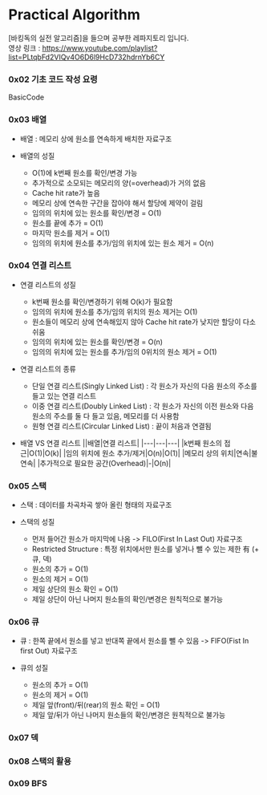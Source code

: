 # Practical Algorithm

[바킹독의 실전 알고리즘]을 들으며 공부한 레파지토리 입니다.<br>
영상 링크 : <https://www.youtube.com/playlist?list=PLtqbFd2VIQv4O6D6l9HcD732hdrnYb6CY>

### 0x02 기초 코드 작성 요령

BasicCode

### 0x03 배열

- 배열 : 메모리 상에 원소를 연속하게 배치한 자료구조

- 배열의 성질
  - O(1)에 k번째 원소를 확인/변경 가능
  - 추가적으로 소모되는 메모리의 양(=overhead)가 거의 없음
  - Cache hit rate가 높음
  - 메모리 상에 연속한 구간을 잡아야 해서 할당에 제약이 걸림
  - 임의의 위치에 있는 원소를 확인/변경 = O(1)
  - 원소를 끝에 추가 = O(1)
  - 마지막 원소를 제거 = O(1)
  - 임의의 위치에 원소를 추가/임의 위치에 있는 원소 제거 = O(n)

### 0x04 연결 리스트

- 연결 리스트의 성질

  - k번째 원소를 확인/변경하기 위해 O(k)가 필요함
  - 임의의 위치에 원소를 추가/임의 위치의 원소 제거는 O(1)
  - 원소들이 메모리 상에 연속해있지 않아 Cache hit rate가 낮지만 할당이 다소 쉬움
  - 임의의 위치에 있는 원소를 확인/변경 = O(n)
  - 임의의 위치에 있는 원소를 추가/임의 0위치의 원소 제거 = O(1)

- 연결 리스트의 종류

  - 단일 연결 리스트(Singly Linked List) : 각 원소가 자신의 다음 원소의 주소를 들고 있는 연결 리스트
  - 이중 연결 리스트(Doubly Linked List) : 각 원소가 자신의 이전 원소와 다음 원소의 주소를 둘 다 들고 있음, 메모리를 더 사용함
  - 원형 연결 리스트(Circular Linked List) : 끝이 처음과 연결됨

- 배열 VS 연결 리스트
  ||배열|연결 리스트|
  |---|---|---|
  |k번째 원소의 접근|O(1)|O(k)|
  |임의 위치에 원소 추가/제거|O(n)|O(1)|
  |메모리 상의 위치|연속|불연속|
  |추가적으로 필요한 공간(Overhead)|-|O(n)|

### 0x05 스택

- 스택 : 데이터를 차곡차곡 쌓아 올린 형태의 자료구조

- 스택의 성질
  - 먼저 들어간 원소가 마지막에 나옴 -> FILO(First In Last Out) 자료구조
  - Restricted Structure : 특정 위치에서만 원소를 넣거나 뺄 수 있는 제한 有 (+ 큐, 덱)
  - 원소의 추가 = O(1)
  - 원소의 제거 = O(1)
  - 제일 상단의 원소 확인 = O(1)
  - 제일 상단이 아닌 나머지 원소들의 확인/변경은 원칙적으로 불가능

### 0x06 큐

- 큐 : 한쪽 끝에서 원소를 넣고 반대쪽 끝에서 원소를 뺄 수 있음 -> FIFO(Fist In first Out) 자료구조

- 큐의 성질
  - 원소의 추가 = O(1)
  - 원소의 제거 = O(1)
  - 제일 앞(front)/뒤(rear)의 원소 확인 = O(1)
  - 제일 앞/뒤가 아닌 나머지 원소들의 확인/변경은 원칙적으로 불가능

### 0x07 덱

### 0x08 스택의 활용

### 0x09 BFS
